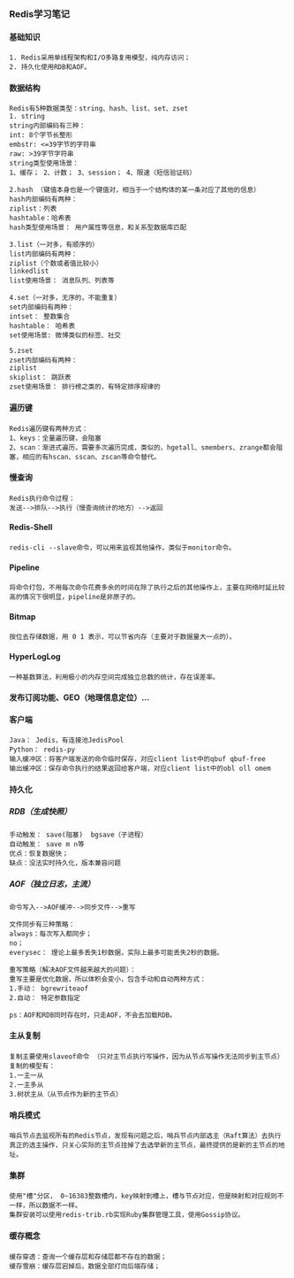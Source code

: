 ### Redis学习笔记

#### 基础知识

```
1. Redis采用单线程架构和I/O多路复用模型，纯内存访问；
2. 持久化使用RDB和AOF。
```

#### 数据结构

```
Redis有5种数据类型：string、hash、list、set、zset
1. string
string内部编码有三种：
int: 8个字节长整形
embstr: <=39字节的字符串
raw: >39字节字符串
string类型使用场景：
1、缓存； 2、计数； 3、session； 4、限速（短信验证码）

2.hash （键值本身也是一个键值对，相当于一个结构体的某一条对应了其他的信息）
hash内部编码有两种：
ziplist：列表
hashtable：哈希表
hash类型使用场景： 用户属性等信息，和关系型数据库匹配

3.list（一对多，有顺序的）
list内部编码有两种：
ziplist（个数或者值比较小）
linkedlist
list使用场景： 消息队列、列表等

4.set（一对多，无序的，不能重复）
set内部编码有两种：
intset： 整数集合
hashtable： 哈希表
set使用场景: 微博类似的标签、社交

5.zset
zset内部编码有两种：
ziplist
skiplist： 跳跃表
zset使用场景： 排行榜之类的，有特定排序规律的
```

#### 遍历键

```
Redis遍历键有两种方式：
1、keys：全量遍历键，会阻塞
2、scan：渐进式遍历，需要多次遍历完成，类似的，hgetall、smembers、zrange都会阻塞，相应的有hscan、sscan、zscan等命令替代。
```

#### 慢查询

```
Redis执行命令过程：
发送-->排队-->执行（慢查询统计的地方）-->返回
```

#### Redis-Shell

```
redis-cli --slave命令，可以用来监视其他操作，类似于monitor命令。
```

#### Pipeline

```
将命令打包，不用每次命令花费多余的时间在除了执行之后的其他操作上，主要在网络时延比较高的情况下很明显，pipeline是非原子的。
```

#### Bitmap

```
按位去存储数据，用 0 1 表示，可以节省内存（主要对于数据量大一点的）。
```

#### HyperLogLog

```
一种基数算法，利用极小的内存空间完成独立总数的统计，存在误差率。
```

#### 发布订阅功能、GEO（地理信息定位）...

#### 客户端

```
Java： Jedis，有连接池JedisPool
Python： redis-py
输入缓冲区：将客户端发送的命令临时保存，对应client list中的qbuf qbuf-free
输出缓冲区：保存命令执行的结果返回给客户端，对应client list中的obl oll omem
```

#### 持久化

##### RDB（生成快照）

```
手动触发： save(阻塞)  bgsave（子进程）
自动触发： save m n等
优点：恢复数据快；
缺点：没法实时持久化，版本兼容问题
```

##### AOF（独立日志，主流）

```
命令写入-->AOF缓冲-->同步文件-->重写

文件同步有三种策略：
always：每次写入都同步；
no；
everysec： 理论上最多丢失1秒数据，实际上最多可能丢失2秒的数据。

重写策略（解决AOF文件越来越大的问题）：
重写主要是优化数据，所以体积会变小，包含手动和自动两种方式：
1.手动： bgrewriteaof
2.自动： 特定参数指定

ps：AOF和RDB同时存在时，只走AOF，不会去加载RDB。
```

#### 主从复制

```
复制主要使用slaveof命令 （只对主节点执行写操作，因为从节点写操作无法同步到主节点）
复制的模型有：
1.一主一从
2.一主多从
3.树状主从（从节点作为新的主节点）
```

#### 哨兵模式

```
哨兵节点去监视所有的Redis节点，发现有问题之后，哨兵节点内部选主（Raft算法）去执行真正的选主操作，只关心实际的主节点挂掉了去选举新的主节点，最终提供的是新的主节点的地址。
```

#### 集群

```
使用"槽"分区， 0~16383整数槽内，key映射到槽上，槽与节点对应，但是映射和对应规则不一样，所以数据不一样。
集群安装可以使用redis-trib.rb实现Ruby集群管理工具，使用Gossip协议。
```

#### 缓存概念

```
缓存穿透：查询一个缓存层和存储层都不存在的数据；
缓存雪崩：缓存层宕掉后，数据全部打向后端存储；
```

